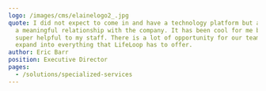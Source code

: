 ```yaml
---
logo: /images/cms/elainelogo2_.jpg
quote: I did not expect to come in and have a technology platform but also build
  a meaningful relationship with the company. It has been cool for me but also
  super helpful to my staff. There is a lot of opportunity for our team to
  expand into everything that LifeLoop has to offer.
author: Eric Barr
position: Executive Director
pages:
  - /solutions/specialized-services
---
```

